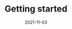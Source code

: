---
title: Getting started
description: >
  Taking the first step is important. You will understand what's needed and how to start your next PWA Project.
authors:
  - firt
date: 2021-11-03
---
